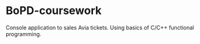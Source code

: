 # BoPD-coursework
Console application to sales Avia tickets. Using basics of C/C++ functional programming.
